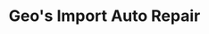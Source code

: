 ---
title: "Geo's Import Auto Repair"
url: /mesquite/geos-import-auto-repair/
shop: Autowerkstatt
---